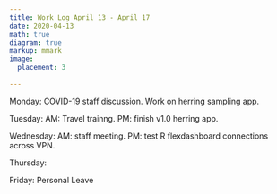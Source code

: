 ```yaml
---
title: Work Log April 13 - April 17
date: 2020-04-13
math: true
diagram: true
markup: mmark
image:
  placement: 3
  
---
```


Monday: COVID-19 staff discussion. Work on herring sampling app.

Tuesday: AM: Travel trainng. PM: finish v1.0 herring app.

Wednesday: AM: staff meeting. PM: test R flexdashboard connections across VPN.

Thursday: 

Friday: Personal Leave

